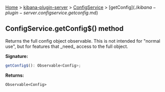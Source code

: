 [Home](./index) &gt; [kibana-plugin-server](./kibana-plugin-server.md) &gt; [ConfigService](./kibana-plugin-server.configservice.md) &gt; [getConfig$](./kibana-plugin-server.configservice.getconfig$.md)

## ConfigService.getConfig$() method

Returns the full config object observable. This is not intended for "normal use", but for features that \_need\_ access to the full object.

<b>Signature:</b>

```typescript
getConfig$(): Observable<Config>;
```
<b>Returns:</b>

`Observable<Config>`

